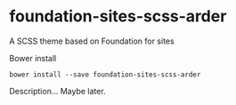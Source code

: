 # foundation-sites-scss-arder
A SCSS theme based on Foundation for sites

Bower install

    bower install --save foundation-sites-scss-arder
    
Description... Maybe later. 
